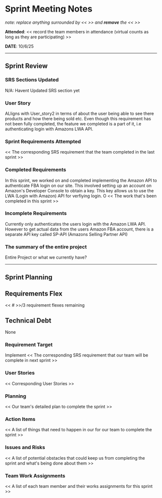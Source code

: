 # Sprint Meeting Notes

_note: replace anything surrounded by << >> and **remove** the << >>_

**Attended**: << record the team members in attendance (virtual counts as long as they are participating) >>

**DATE**: 10/6/25

---

## Sprint Review

### SRS Sections Updated

N/A: Havent Updated SRS section yet


### User Story

ALligns with User_story2 in terms of about the user being able to see there products and how there being sold etc.
Even though this requirement has not been fully completed, the feature we completed is a part of it, i.e authenticating login
with Amazons LWA API.

### Sprint Requirements Attempted

<< The corresponding SRS requirement that the team completed in the last sprint >>

### Completed Requirements

In this sprint, we worked on and completed implementing the Amazon API to authenticate FBA login on our site. This involved setting up an account on Amazon's Developer Console to obtain a key. This key allows us to use the LWA (Login with Amazon) API for verfiying login. O
<< The work that's been completed in this sprint >>

### Incomplete Requirements
Currently only authenticates the users login with the Amazon LWA API. However to get actual data from the users Amazon FBA account, there is a separate API key called SP-API (Amazons Selling Partner API)

### The summary of the entire project

Entire Project or what we currently have?

---

## Sprint Planning

## Requirements Flex

<< # >>/3 requirement flexes remaining

## Technical Debt

None

### Requirement Target
Implement 
<< The corresponding SRS requirement that our team will be complete in next sprint >>

### User Stories

<< Corresponding User Stories >>

### Planning

<< Our team's detailed plan to complete the sprint >>

### Action Items

<< A list of things that need to happen in our for our team to complete the sprint >>

### Issues and Risks

<< A list of potential obstacles that could keep us from completing the sprint and what's being done about them >>

### Team Work Assignments

<< A list of each team member and their works assignments for this sprint >>
